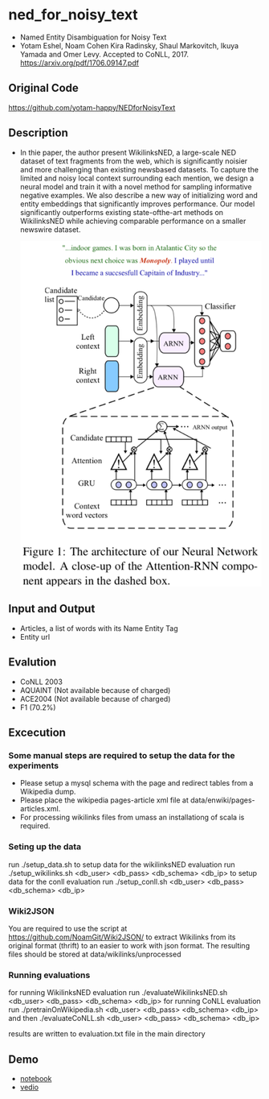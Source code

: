 # ned_for_noisy_text
- Named Entity Disambiguation for Noisy Text
- Yotam Eshel, Noam Cohen Kira Radinsky, Shaul Markovitch, Ikuya Yamada and Omer Levy. Accepted to CoNLL, 2017. <https://arxiv.org/pdf/1706.09147.pdf>

## Original Code
<https://github.com/yotam-happy/NEDforNoisyText>

## Description
- In thie paper, the author present WikilinksNED, a large-scale NED dataset of text fragments from the web, which is significantly noisier and more challenging than existing newsbased datasets. To capture the limited and noisy local context surrounding each mention, we design a neural model and train it with a novel method for sampling informative negative examples. We also describe a new way of initializing word and entity embeddings that significantly improves performance. Our model significantly outperforms existing state-ofthe-art methods on WikilinksNED while achieving comparable performance on a smaller newswire dataset.

  ![test image](Model.png)

  

## Input and Output
- Articles, a list of words with its Name Entity Tag
- Entity url

## Evalution
- CoNLL 2003
- AQUAINT (Not available because of charged)
- ACE2004 (Not available because of charged)
- F1 (70.2%)

## Excecution

### Some manual steps are required to setup the data for the experiments

- Please setup a mysql schema with the page and redirect tables from a Wikipedia dump.
- Please place the wikipedia pages-article xml file at data/enwiki/pages-articles.xml.
- For processing wikilinks files from umass an installationg of scala is required.

### Seting up the data
run ./setup_data.sh
to setup data for the wikilinksNED evaluation run ./setup_wikilinks.sh <db_user> <db_pass> <db_schema> <db_ip>
to setup data for the conll evaluation run ./setup_conll.sh <db_user> <db_pass> <db_schema> <db_ip>

### Wiki2JSON

You are required to use the script at https://github.com/NoamGit/Wiki2JSON/ to extract Wikilinks from its original format (thrift) to an easier to work with json format. The resulting files should be stored at data/wikilinks/unprocessed

### Running evaluations

for running WikilinksNED evaluation run ./evaluateWikilinksNED.sh <db_user> <db_pass> <db_schema> <db_ip>
for running CoNLL evaluation run ./pretrainOnWikipedia.sh <db_user> <db_pass> <db_schema> <db_ip>
and then ./evaluateCoNLL.sh <db_user> <db_pass> <db_schema> <db_ip>

results are written to evaluation.txt file in the main directory

## Demo
- [notebook](train_CoNLL.ipynb)
- [vedio](https://youtu.be/OLtkvqYrt6o)
